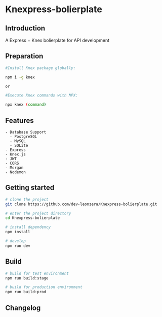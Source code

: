 # Knexpress-bolierplate

## Introduction

A Express + Knex bolierplate for API development

## Preparation
```bash
#Install Knex package globally:

npm i -g knex

or 

#Execute Knex commands with NPX:

npx knex (command)
```
## Features

```
- Database Support
  - PostgreSQL
  - MySQL
  - SQLite
- Express
- Knex.js
- JWT
- CORS
- Morgan
- Nodemon
```

## Getting started

```bash
# clone the project
git clone https://github.com/dev-leonzera/Knexpress-bolierplate.git

# enter the project directory
cd Knexpress-bolierplate

# install dependency
npm install

# develop
npm run dev
```

## Build

```bash
# build for test environment
npm run build:stage

# build for production environment
npm run build:prod
```

## Changelog


